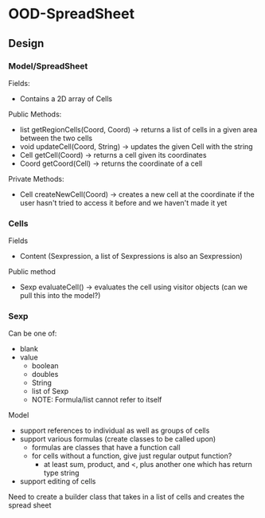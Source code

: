 # OOD-SpreadSheet

## Design

### Model/SpreadSheet
Fields:
- Contains a 2D array of Cells

Public Methods:
- list<Cell> getRegionCells(Coord, Coord) -> returns a list of cells in a given area between the two cells
- void updateCell(Coord, String) -> updates the given Cell with the string
- Cell getCell(Coord) -> returns a cell given its coordinates
- Coord getCoord(Cell) -> returns the coordinate of a cell

Private Methods:
- Cell createNewCell(Coord) -> creates a new cell at the coordinate if the user hasn't tried to access it before and we haven't made it yet

### Cells
Fields
- Content (Sexpression, a list of Sexpressions is also an Sexpression)
        
Public method
- Sexp evaluateCell() -> evaluates the cell using visitor objects (can we pull this into the model?)

### Sexp
Can be one of:
  - blank
  - value
    - boolean
    - doubles
    - String
    - list of Sexp
    - NOTE: Formula/list cannot refer to itself

Model
- support references to individual as well as groups of cells
- support various formulas (create classes to be called upon)
    - formulas are classes that have a function call
    - for cells without a function, give just regular output function?
        - at least sum, product, and <, plus another one which has return type string
- support editing of cells

Need to create a builder class that takes in a list of cells and creates the spread sheet

